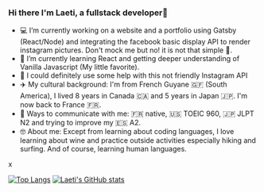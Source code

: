 ### Hi there I'm Laeti, a fullstack developer👋



- 💻 I’m currently working on a website and a portfolio using Gatsby (React/Node) and integrating the facebook basic display API to render instagram pictures. Don't mock me but no! it is not that simple :see_no_evil:.
- 📖 I’m currently learning React and getting deeper understanding of Vanilla Javascript (My little favorite).
- 🤔 I could definitely use some help with this not friendly Instagram API
- :airplane: My cultural background: I'm from French Guyane :french_guiana: (South America), I lived 8 years in Canada :canada: and 5 years in Japan :jp:. I'm now back to France :fr:.
- :loudspeaker: Ways to communicate with me: :fr: native, :us: TOEIC 960, :jp: JLPT N2 and trying to improve my :es: A2.
- 🤓 About me: Except from learning about coding languages, I love learning about wine and practice outside activities especially hiking and surfing. And of course, learning human languages. 

x


<!--
- 👯 I’m looking to collaborate on ...
- 🤔 I’m looking for help with ...
- 💬 Ask me about ...
-  📫 How to reach me: [<img alt="Linkedin" width="30px" src="https://avatars.githubusercontent.com/u/357098?s=40&v=4" />][blog]
- 😄 Pronouns: ...
- :zap: About me: I love wine, food and outside activities (hiking and surfing). I would love to be able to work on some app like 'vivino'
skill_name
-->

[![Top Langs](https://github-readme-stats.vercel.app/api/top-langs/?username=Laeti-dev&layout=compact&theme=chartreuse-dark)](https://github.com/Laeti-dev/github-readme-stats)
[![Laeti's GitHub stats](https://github-readme-stats.vercel.app/api/?username=Laeti-dev&show_icons=true&theme=chartreuse-dark )](https://github.com/Laeti-dev/github-readme-stats)
